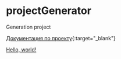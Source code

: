 # projectGenerator
Generation project

[Документация по проекту](https://docs.google.com/document/d/e/2PACX-1vQhR-nvZ8zukGHgWKD2JgR05u0ksnGZoxPNYhIcwd06HBrp7ZoY-gc-nFR97o8mn6KSK7uGqJgqp494/pub){:target="_blank"}

<a href="http://example.com/" target="_blank">Hello, world!</a>
